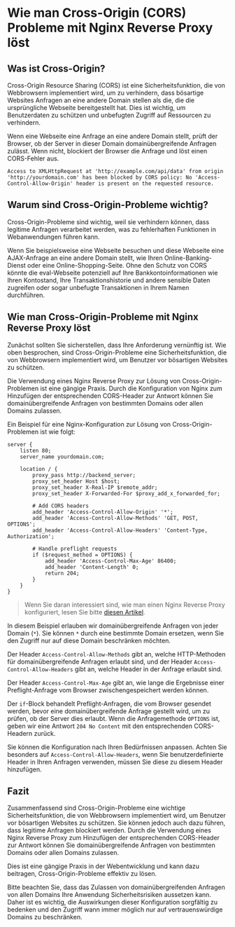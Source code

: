 # Wie man Cross-Origin (CORS) Probleme mit Nginx Reverse Proxy löst

## Was ist Cross-Origin?

Cross-Origin Resource Sharing (CORS) ist eine Sicherheitsfunktion, die von Webbrowsern implementiert wird, um zu verhindern, dass bösartige Websites Anfragen an eine andere Domain stellen als die, die die ursprüngliche Webseite bereitgestellt hat. Dies ist wichtig, um Benutzerdaten zu schützen und unbefugten Zugriff auf Ressourcen zu verhindern.

Wenn eine Webseite eine Anfrage an eine andere Domain stellt, prüft der Browser, ob der Server in dieser Domain domainübergreifende Anfragen zulässt. Wenn nicht, blockiert der Browser die Anfrage und löst einen CORS-Fehler aus.

```
Access to XMLHttpRequest at 'http://example.com/api/data' from origin 'http://yourdomain.com' has been blocked by CORS policy: No 'Access-Control-Allow-Origin' header is present on the requested resource.
```

## Warum sind Cross-Origin-Probleme wichtig?

Cross-Origin-Probleme sind wichtig, weil sie verhindern können, dass legitime Anfragen verarbeitet werden, was zu fehlerhaften Funktionen in Webanwendungen führen kann.

Wenn Sie beispielsweise eine Webseite besuchen und diese Webseite eine AJAX-Anfrage an eine andere Domain stellt, wie Ihren Online-Banking-Dienst oder eine Online-Shopping-Seite. Ohne den Schutz von CORS könnte die eval-Webseite potenziell auf Ihre Bankkontoinformationen wie Ihren Kontostand, Ihre Transaktionshistorie und andere sensible Daten zugreifen oder sogar unbefugte Transaktionen in Ihrem Namen durchführen.

## Wie man Cross-Origin-Probleme mit Nginx Reverse Proxy löst

Zunächst sollten Sie sicherstellen, dass Ihre Anforderung vernünftig ist. Wie oben besprochen, sind Cross-Origin-Probleme eine Sicherheitsfunktion, die von Webbrowsern implementiert wird, um Benutzer vor bösartigen Websites zu schützen.

Die Verwendung eines Nginx Reverse Proxy zur Lösung von Cross-Origin-Problemen ist eine gängige Praxis. Durch die Konfiguration von Nginx zum Hinzufügen der entsprechenden CORS-Header zur Antwort können Sie domainübergreifende Anfragen von bestimmten Domains oder allen Domains zulassen.

Ein Beispiel für eine Nginx-Konfiguration zur Lösung von Cross-Origin-Problemen ist wie folgt:

```nginx
server {
    listen 80;
    server_name yourdomain.com;

    location / {
        proxy_pass http://backend_server;
        proxy_set_header Host $host;
        proxy_set_header X-Real-IP $remote_addr;
        proxy_set_header X-Forwarded-For $proxy_add_x_forwarded_for;

        # Add CORS headers
        add_header 'Access-Control-Allow-Origin' '*';
        add_header 'Access-Control-Allow-Methods' 'GET, POST, OPTIONS';
        add_header 'Access-Control-Allow-Headers' 'Content-Type, Authorization';

        # Handle preflight requests
        if ($request_method = OPTIONS) {
            add_header 'Access-Control-Max-Age' 86400;
            add_header 'Content-Length' 0;
            return 204;
        }
    }
}
```

> Wenn Sie daran interessiert sind, wie man einen Nginx Reverse Proxy konfiguriert, lesen Sie bitte [diesen Artikel](/de/nginx/nginx-reverse-proxy-nodejs.html).

In diesem Beispiel erlauben wir domainübergreifende Anfragen von jeder Domain (`*`). Sie können `*` durch eine bestimmte Domain ersetzen, wenn Sie den Zugriff nur auf diese Domain beschränken möchten.

Der Header `Access-Control-Allow-Methods` gibt an, welche HTTP-Methoden für domainübergreifende Anfragen erlaubt sind, und der Header `Access-Control-Allow-Headers` gibt an, welche Header in der Anfrage erlaubt sind.

Der Header `Access-Control-Max-Age` gibt an, wie lange die Ergebnisse einer Preflight-Anfrage vom Browser zwischengespeichert werden können.

Der `if`-Block behandelt Preflight-Anfragen, die vom Browser gesendet werden, bevor eine domainübergreifende Anfrage gestellt wird, um zu prüfen, ob der Server dies erlaubt. Wenn die Anfragemethode `OPTIONS` ist, geben wir eine Antwort `204 No Content` mit den entsprechenden CORS-Headern zurück.

Sie können die Konfiguration nach Ihren Bedürfnissen anpassen. Achten Sie besonders auf `Access-Control-Allow-Headers`, wenn Sie benutzerdefinierte Header in Ihren Anfragen verwenden, müssen Sie diese zu diesem Header hinzufügen.

## Fazit

Zusammenfassend sind Cross-Origin-Probleme eine wichtige Sicherheitsfunktion, die von Webbrowsern implementiert wird, um Benutzer vor bösartigen Websites zu schützen. Sie können jedoch auch dazu führen, dass legitime Anfragen blockiert werden. Durch die Verwendung eines Nginx Reverse Proxy zum Hinzufügen der entsprechenden CORS-Header zur Antwort können Sie domainübergreifende Anfragen von bestimmten Domains oder allen Domains zulassen.

Dies ist eine gängige Praxis in der Webentwicklung und kann dazu beitragen, Cross-Origin-Probleme effektiv zu lösen.

Bitte beachten Sie, dass das Zulassen von domainübergreifenden Anfragen von allen Domains Ihre Anwendung Sicherheitsrisiken aussetzen kann. Daher ist es wichtig, die Auswirkungen dieser Konfiguration sorgfältig zu bedenken und den Zugriff wann immer möglich nur auf vertrauenswürdige Domains zu beschränken.
